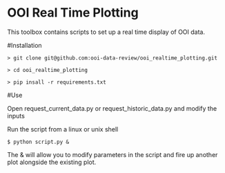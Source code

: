 # OOI Real Time Plotting
This toolbox contains scripts to set up a real time display of OOI data.


#Installation

    > git clone git@github.com:ooi-data-review/ooi_realtime_plotting.git

    > cd ooi_realtime_plotting

    > pip insall -r requirements.txt


#Use

Open request_current_data.py or request_historic_data.py and modify the inputs

Run the script from a linux or unix shell

    $ python script.py &

The & will allow you to modify parameters in the script and fire up another plot alongside the existing plot.
